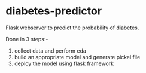 # diabetes-predictor
Flask webserver to predict the probability of diabetes. 

Done in 3 steps:-
1. collect data and perform eda
2. build an appropriate model and generate pickel file
3. deploy the model using flask framework
